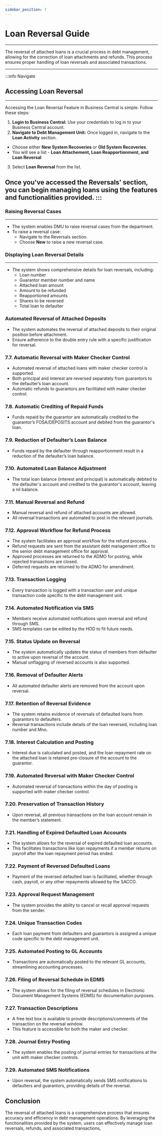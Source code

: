 ```yaml
---
sidebar_position: 7
---
```


# Loan Reversal Guide
---

<div class="customized-intro-container" id="introduction">
    <p>
The reversal of attached loans is a crucial process in debt management, allowing for the correction of loan attachments and refunds. This process ensures proper handling of loan reversals and associated transactions.
    </p>
</div>

---

:::info Navigate
## Accessing Loan Reversal
---

Accessing the Loan Reversal Feature in Business Central is simple. Follow these steps:
1. **Login to Business Central:** Use your credentials to log in to your Business Central account.
2. **Navigate to Debt Management Unit:** Once logged in, navigate to the **Loan Activity** section.
- Choose either **New System Recoveries** or **Old System Recoveries**.
- You will see a list - **Loan Attachement, Loan Reapportionment, and Loan Reversal**
3. Select **Loan Reversal** from the list.

Once you've accessed the **Reversals' section**, you can begin managing loans using the features and functionalities provided.
:::
---

### Raising Reversal Cases
---
- The system enables DMU to raise reversal cases from the department.
- To raise a reversal case:
  - Navigate to the Reversals section.
  - Choose **New** to raise a new reversal case.


### Displaying Loan Reversal Details
---
- The system shows comprehensive details for loan reversals, including:
  - Loan number
  - Guarantor member number and name
  - Attached loan amount
  - Amount to be refunded
  - Reapportioned amounts
  - Shares to be reversed
  - Total loan to defaulter

### Automated Reversal of Attached Deposits
- The system automates the reversal of attached deposits to their original position before attachment.
- Ensure adherence to the double entry rule with a specific justification for reversal.

### 7.7. Automatic Reversal with Maker Checker Control
- Automated reversal of attached loans with maker checker control is supported.
- Both principal and interest are reversed separately from guarantors to the defaulter’s loan account.
- Automatic refunds to guarantors are facilitated with maker checker control.

### 7.8. Automatic Crediting of Repaid Funds
- Funds repaid by the guarantor are automatically credited to the guarantor’s FOSA/DEPOSITS account and debited from the guarantor's loan.

### 7.9. Reduction of Defaulter’s Loan Balance
- Funds repaid by the defaulter through reapportionment result in a reduction of the defaulter’s loan balance.

### 7.10. Automated Loan Balance Adjustment
- The total loan balance (interest and principal) is automatically debited to the defaulter's account and credited to the guarantor's account, leaving a nil balance.

### 7.11. Manual Reversal and Refund
- Manual reversal and refund of attached accounts are allowed.
- All reversal transactions are automated to post in the relevant journals.

### 7.12. Approval Workflow for Refund Process
- The system facilitates an approval workflow for the refund process.
- Refund requests are sent from the assistant debt management office to the senior debt management office for approval.
- Approved processes are returned to the ADMO for posting, while rejected transactions are closed.
- Deferred requests are returned to the ADMO for amendment.

### 7.13. Transaction Logging
- Every transaction is logged with a transaction user and unique transaction code specific to the debt management unit.

### 7.14. Automated Notification via SMS
- Members receive automated notifications upon reversal and refund through SMS.
- SMS templates can be edited by the HOD to fit future needs.

### 7.15. Status Update on Reversal
- The system automatically updates the status of members from defaulter to active upon reversal of the account.
- Manual unflagging of reversed accounts is also supported.

### 7.16. Removal of Defaulter Alerts
- All automated defaulter alerts are removed from the account upon reversal.

### 7.17. Retention of Reversal Evidence
- The system retains evidence of reversals of defaulted loans from guarantors to defaulters.
- Reversal transactions include details of the loan reversed, including loan number and Mno.

### 7.18. Interest Calculation and Posting
- Interest due is calculated and posted, and the loan repayment rate on the attached loan is retained pre-closure of the account to the guarantor.

### 7.19. Automated Reversal with Maker Checker Control
- Automated reversal of transactions within the day of posting is supported with maker checker control.

### 7.20. Preservation of Transaction History
- Upon reversal, all previous transactions on the loan account remain in the member’s statement.

### 7.21. Handling of Expired Defaulted Loan Accounts
- The system allows for the reversal of expired defaulted loan accounts.
- This facilitates transactions like loan repayments if a member returns on payroll after the loan repayment period has ended.

### 7.22. Payment of Reversed Defaulted Loans
- Payment of the reversed defaulted loan is facilitated, whether through cash, payroll, or any other repayments allowed by the SACCO.

### 7.23. Approval Request Management
- The system provides the ability to cancel or recall approval requests from the sender.

### 7.24. Unique Transaction Codes
- Each loan payment from defaulters and guarantors is assigned a unique code specific to the debt management unit.

### 7.25. Automated Posting to GL Accounts
- Transactions are automatically posted to the relevant GL accounts, streamlining accounting processes.

### 7.26. Filing of Reversal Schedule in EDMS
- The system allows for the filing of reversal schedules in Electronic Document Management Systems (EDMS) for documentation purposes.

### 7.27. Transaction Descriptions
- A free text box is available to provide descriptions/comments of the transaction on the reversal window.
- This feature is accessible for both the maker and checker.

### 7.28. Journal Entry Posting
- The system enables the posting of journal entries for transactions at the unit with maker checker controls.

### 7.29. Automated SMS Notifications
- Upon reversal, the system automatically sends SMS notifications to defaulters and guarantors, providing details of the reversal.

## Conclusion
The reversal of attached loans is a comprehensive process that ensures accuracy and efficiency in debt management operations. By leveraging the functionalities provided by the system, users can effectively manage loan reversals, refunds, and associated transactions,
